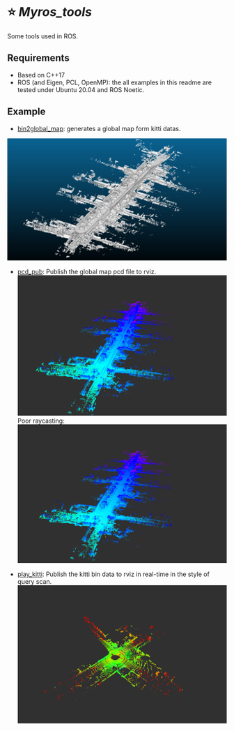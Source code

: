 # :star: *Myros_tools*
Some tools used in ROS.


## Requirements 
- Based on C++17
- ROS (and Eigen, PCL, OpenMP): the all examples in this readme are tested under Ubuntu 20.04 and ROS Noetic. 

## Example
- [bin2global_map](myros_tools/src/bin2global_map.cpp): generates a global map form kitti datas.

![](imgs/05.png)

- [pcd_pub](myros_tools/src/pcd_pub.cpp): Publish the global map pcd file to rviz.
![](imgs/05r.png)
Poor raycasting:
![](imgs/poor_raycasting.png)

- [play_kitti](myros_tools/src/play_kitti.cpp): Publish the kitti bin data to rviz in real-time in the style of query scan.
![](imgs/scan.png)